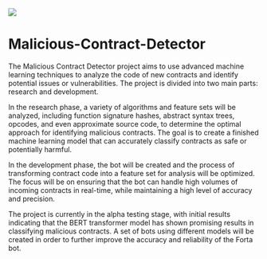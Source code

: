 <img src="https://ipfs.io/ipfs/QmS4hxinTvLiMxQsS6PmnuVoagmFp3KRjmnkwdvfJJCCMS">

# Malicious-Contract-Detector

The Malicious Contract Detector project aims to use advanced machine learning techniques to analyze the code of new contracts and identify potential issues or vulnerabilities. The project is divided into two main parts: research and development.

In the research phase, a variety of algorithms and feature sets will be analyzed, including function signature hashes, abstract syntax trees, opcodes, and even approximate source code, to determine the optimal approach for identifying malicious contracts. The goal is to create a finished machine learning model that can accurately classify contracts as safe or potentially harmful.


In the development phase, the bot will be created and the process of transforming contract code into a feature set for analysis will be optimized. The focus will be on ensuring that the bot can handle high volumes of incoming contracts in real-time, while maintaining a high level of accuracy and precision.


The project is currently in the alpha testing stage, with initial results indicating that the BERT transformer model has shown promising results in classifying malicious contracts. A set of bots using different models will be created in order to further improve the accuracy and reliability of the Forta bot.

